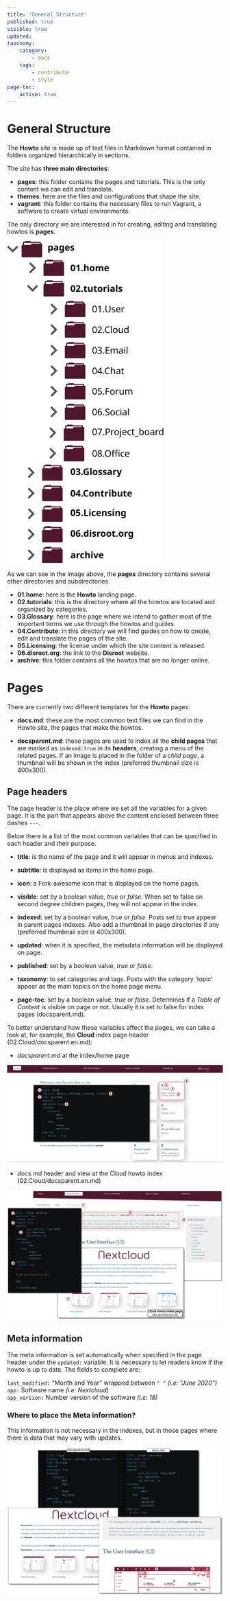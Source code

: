 ```yaml
---
title: 'General Structure'
published: true
visible: true
updated:
taxonomy:
    category:
        - docs
    tags:
        - contribute
        - style
page-toc:
    active: true
---
```


# General Structure

The **Howto** site is made up of text files in Markdown format contained in folders organized hierarchically in sections.

The site has **three main directories**:
- **pages**: this folder contains the pages and tutorials. This is the only content we can edit and translate.
- **themes**: here are the files and configurations that shape the site.
- **vagrant**: this folder contains the necessary files to run Vagrant, a software to create virtual environments.

The only directory we are interested in for creating, editing and translating howtos is **pages**.

![](en/structure.png)

As we can see in the image above, the **pages** directory contains several other directories and subdirectories.

- **01.home**: here is the **Howto** landing page.
- **02.tutorials**: this is the directory where all the howtos are located and organized by categories.
- **03.Glossary**: here is the page where we intend to gather most of the important terms we use through the howtos and guides.
- **04.Contribute**: in this directory we will find guides on how to create, edit and translate the pages of the site.
- **05.Licensing**: the license under which the site content is released.
- **06.disroot.org**: the link to the **Disroot** website.
- **archive**: this folder contains all the howtos that are no longer online.


# Pages
There are currently two different templates for the **Howto** pages:
- **docs.md**: these are the most common text files we can find in the Howto site, the pages that make the howtos.

- **docsparent.md**: these pages are used to index all the **child pages** that are marked as `indexed:true` in its **headers**, creating a menu of the related pages. If an image is placed in the folder of a *child page*, a thumbnail will be shown in the index (preferred thumbnail size is 400x300).

## Page headers
The page header is the place where we set all the variables for a given page. It is the part that appears above the content enclosed between three dashes `---`.

Below there is a list of the most common variables that can be specified in each header and their purpose.

- **title**: is the name of the page and it will appear in menus and indexes.

- **subtitle**: is displayed as items in the home page.

- **icon**: a Fork-awesome icon that is displayed on the home pages.

- **visible**: set by a boolean value, *true* or *false*. When set to false on second degree children pages, they will not appear in the index.

- **indexed**: set by a boolean value, *true* or *false*. Posts set to true appear in parent pages indexes. Also add a thumbnail in page directories if any (preferred thumbnail size is 400x300).

- **updated**: when it is specified, the metadata information will be displayed on page.

- **published**: set by a boolean value, *true* or *false*.

- **taxonomy**: to set categories and tags. Posts with the category 'topic' appear as the main topics on the home page menu.

- **page-toc**: set by a boolean value, *true* or *false*. Determines if a *Table of Content* is visible on page or not. Usually it is set to false for index pages (docsparent.md).

To better understand how these variables affect the pages, we can take a look at, for example, the **Cloud** index page header (02.Cloud/docsparent.en.md):

- _docsparent.md_ at the index/home page

![](en/docsparent_view.png)


- _docs.md_ header and view at the Cloud howto index (02.Cloud/docsparent.en.md)

![](en/docs_view.png)


## Meta information

The meta information is set automatically when specified in the page header under the `updated:` variable. It is necessary to let readers know if the howto is up to date. The fields to complete are:

`last_modified:` "Month and Year" wrapped between `" "` _(i.e: "June 2020")_<br>
`app:` Software name _(i.e: Nextcloud)_<br>
`app_version:` Number version of the software _(i.e: 18)_<br>

### Where to place the Meta information?
This information is not necessary in the indexes, but in those pages where there is data that may vary with updates.

![](en/meta.png)
